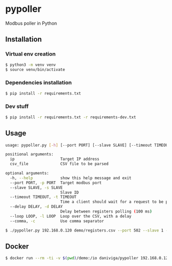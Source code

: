 # pypoller
Modbus poller in Python

## Installation

### Virtual env creation
```bash
$ python3 -m venv venv
$ source venv/bin/activate
```

### Dependencies installation
```bash
$ pip install -r requirements.txt
```

### Dev stuff
```bash
$ pip install -r requirements.txt -r requirements-dev.txt
```

## Usage
```bash
usage: pypoller.py [-h] [--port PORT] [--slave SLAVE] [--timeout TIMEOUT] [--delay DELAY] [--loop LOOP] [--comma] ip csv_file

positional arguments:
  ip                    Target IP address
  csv_file              CSV file to be parsed

optional arguments:
  -h, --help            show this help message and exit
  --port PORT, -p PORT  Target modbus port
  --slave SLAVE, -s SLAVE
                        Slave ID
  --timeout TIMEOUT, -t TIMEOUT
                        Time a client should wait for a request to be processed (3 seconds)
  --delay DELAY, -d DELAY
                        Delay between registers polling (100 ms)
  --loop LOOP, -l LOOP  Loop over the CSV, with a delay
  --comma, -c           Use comma separator

$ ./pypoller.py 192.168.0.120 demo/registers.csv --port 502 --slave 1 --loop 1 --delay 0.01
```


## Docker
```bash
$ docker run --rm -ti -v $(pwd)/demo:/io daniviga/pypoller 192.168.0.120 /io/registers.csv --port 502 --slave 1 --loop 1 --delay 0.01
```
